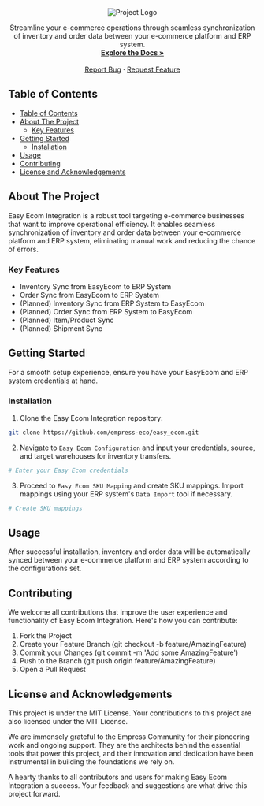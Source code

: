<div align="center">
  <img src="https://grow.empress.eco/uploads/default/original/2X/1/1f1e1044d3864269d2a613577edb9763890422ab.png" alt="Project Logo">
  <p align="center">
    Streamline your e-commerce operations through seamless synchronization of inventory and order data between your e-commerce platform and ERP system.
    <br />
    <a href="https://empress.eco/"><strong>Explore the Docs »</strong></a>
    <br />
    <br />
    <a href="https://github.com/empress-eco/easy_ecom/issues">Report Bug</a>
    ·
    <a href="https://github.com/empress-eco/easy_ecom/issues">Request Feature</a>
  </p>
</div>

## Table of Contents
- [Table of Contents](#table-of-contents)
- [About The Project](#about-the-project)
  - [Key Features](#key-features)
- [Getting Started](#getting-started)
  - [Installation](#installation)
- [Usage](#usage)
- [Contributing](#contributing)
- [License and Acknowledgements](#license-and-acknowledgements)

## About The Project
Easy Ecom Integration is a robust tool targeting e-commerce businesses that want to improve operational efficiency. It enables seamless synchronization of inventory and order data between your e-commerce platform and ERP system, eliminating manual work and reducing the chance of errors. 

### Key Features
- Inventory Sync from EasyEcom to ERP System
- Order Sync from EasyEcom to ERP System
- (Planned) Inventory Sync from ERP System to EasyEcom
- (Planned) Order Sync from ERP System to EasyEcom
- (Planned) Item/Product Sync
- (Planned) Shipment Sync

## Getting Started
For a smooth setup experience, ensure you have your EasyEcom and ERP system credentials at hand.

### Installation
1. Clone the Easy Ecom Integration repository: 
```sh
git clone https://github.com/empress-eco/easy_ecom.git
```
2. Navigate to `Easy Ecom Configuration` and input your credentials, source, and target warehouses for inventory transfers.
```sh
# Enter your Easy Ecom credentials
```
3. Proceed to `Easy Ecom SKU Mapping` and create SKU mappings. Import mappings using your ERP system's `Data Import` tool if necessary.
```sh
# Create SKU mappings
```

## Usage
After successful installation, inventory and order data will be automatically synced between your e-commerce platform and ERP system according to the configurations set. 

## Contributing
We welcome all contributions that improve the user experience and functionality of Easy Ecom Integration. Here's how you can contribute:

1. Fork the Project
2. Create your Feature Branch (git checkout -b feature/AmazingFeature)
3. Commit your Changes (git commit -m 'Add some AmazingFeature')
4. Push to the Branch (git push origin feature/AmazingFeature)
5. Open a Pull Request

## License and Acknowledgements
This project is under the MIT License. Your contributions to this project are also licensed under the MIT License.

We are immensely grateful to the Empress Community for their pioneering work and ongoing support. They are the architects behind the essential tools that power this project, and their innovation and dedication have been instrumental in building the foundations we rely on. 

A hearty thanks to all contributors and users for making Easy Ecom Integration a success. Your feedback and suggestions are what drive this project forward.